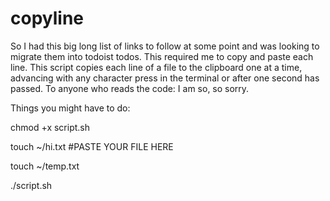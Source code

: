 # copyline

So I had this big long list of links to follow at some point and was looking to migrate them into todoist todos. This required me to copy and paste each line. This script copies each line of a file to the clipboard one at a time, advancing with any character press in the terminal or after one second has passed. To anyone who reads the code: I am so, so sorry. 


Things you might have to do:

chmod +x script.sh

touch ~/hi.txt #PASTE YOUR FILE HERE

touch ~/temp.txt

./script.sh

